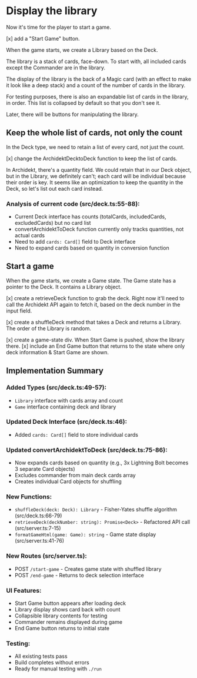 # Display the library

Now it's time for the player to start a game.

[x] add a "Start Game" button.

When the game starts, we create a Library based on the Deck.

The library is a stack of cards, face-down. To start with, all included cards except the Commander are in the library.

The display of the library is the back of a Magic card (with an effect to make it look like a deep stack) and a count of the number of cards in the library.

For testing purposes, there is also an expandable list of cards in the library, in order. This list is collapsed by default so that you don't see it.

Later, there will be buttons for manipulating the library.

## Keep the whole list of cards, not only the count

In the Deck type, we need to retain a list of every card, not just the count.

[x] change the ArchidektDecktoDeck function to keep the list of cards.

In Archidekt, there's a quantity field. We could retain that in our Deck object, but in the Library, we definitely can't; each card will be individual because their order is key. It seems like an optimization to keep the quantity in the Deck, so let's list out each card instead.

### Analysis of current code (src/deck.ts:55-88):
- Current Deck interface has counts (totalCards, includedCards, excludedCards) but no card list
- convertArchidektToDeck function currently only tracks quantities, not actual cards
- Need to add `cards: Card[]` field to Deck interface
- Need to expand cards based on quantity in conversion function

## Start a game

When the game starts, we create a Game state. The Game state has a pointer to the Deck. It contains a Library object.

[x] create a retrieveDeck function to grab the deck. Right now it'll need to call the Archidekt API again to fetch it, based on the deck number in the input field.

[x] create a shuffleDeck method that takes a Deck and returns a Library. The order of the Library is random.

[x] create a game-state div. When Start Game is pushed, show the library there.
[x] include an End Game button that returns to the state where only deck information & Start Game are shown.

## Implementation Summary

### Added Types (src/deck.ts:49-57):
- `Library` interface with cards array and count
- `Game` interface containing deck and library

### Updated Deck Interface (src/deck.ts:46):
- Added `cards: Card[]` field to store individual cards

### Updated convertArchidektToDeck (src/deck.ts:75-86):
- Now expands cards based on quantity (e.g., 3x Lightning Bolt becomes 3 separate Card objects)
- Excludes commander from main deck cards array
- Creates individual Card objects for shuffling

### New Functions:
- `shuffleDeck(deck: Deck): Library` - Fisher-Yates shuffle algorithm (src/deck.ts:66-79)
- `retrieveDeck(deckNumber: string): Promise<Deck>` - Refactored API call (src/server.ts:7-15)
- `formatGameHtml(game: Game): string` - Game state display (src/server.ts:41-76)

### New Routes (src/server.ts):
- POST `/start-game` - Creates game state with shuffled library
- POST `/end-game` - Returns to deck selection interface

### UI Features:
- Start Game button appears after loading deck
- Library display shows card back with count
- Collapsible library contents for testing
- Commander remains displayed during game
- End Game button returns to initial state

### Testing:
- All existing tests pass
- Build completes without errors
- Ready for manual testing with `./run`
